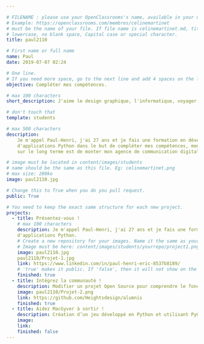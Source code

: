 ```yaml
---

# FILENAME : please use your OpenClassrooms's name, available in your url.
# Example: https://openclassrooms.com/membres/celinemartinet
# must be the name of your file. If file name is celinemartinet.md, title is celinemartinet.
# lowercase, no blank space, Capital case or special character.
title: paul2110

# First name or full name
name: Paul
date: 2019-07-07 02:24

# One line.
# If you need more space, go to the next line and add 4 spaces on the left, as in 'description'.
objective: Compléter mes compétences.

# max 100 characters
short_description: J'aime le design graphique, l'informatique, voyager et le sport.

# don't touch that
template: students

# max 500 characters
description:
    Je m'appel Paul-Henri, j'ai 27 ans et je fais une formation en développement
    d'applications Python dans le but de compléter mes compétences, mon objectif 
    sur le long terme est de monter mon agence de communication digitale.

# image must be located in content/images/students
# name should be the same as this file. Eg: celinemartinet.png
# max size: 200ko
image: paul2110.jpg

# Change this to True when you do you pull request.
public: True

# You need to keep the exact same structure for each new project.
projects:
  - title: Présentez-vous !
    # max 100 characters
    description: Je m'appel Paul-Henri, j'ai 27 ans et je fais une formation en développement
    d'applications Python.
    # Create a new repository for your images. Name it the same as your nickname and profile picture.
    # Image must be here: content/images/students/yourrepo/project1.png
    image: paul2110.jpg
    paul2110/Projet-1.jpg
    link: https://www.linkedin.com/in/paul-henri-eric-8537b8189/
    # 'true' makes it public. If 'false', then it will not show on the website.
    finished: true
  - title: Intégrez la communauté !
    description: Modifier un projet Open Source pour comprendre le fonctionnement de Git, de Github et des pull requests.
    image: paul2110/Projet-2.png
    link: https://github.com/Heightsdesign/alumnis
    finished: true
  - title: Aidez MacGyver à sortir !
    description: Création d’un jeu développé en Python et utilisant PyGame.
    image:
    link: 
    finished: false
---
```



